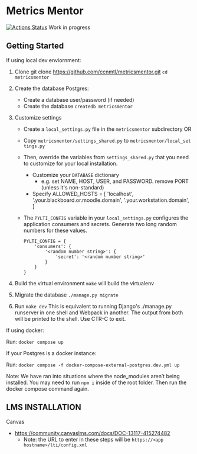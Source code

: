 # Metrics Mentor
[![Actions Status](https://github.com/ccnmtl/metricsmentor/workflows/build-and-test/badge.svg)](https://github.com/ccnmtl/metricsmentor/actions)
Work in progress

## Getting Started
If using local dev enviornment:

1. Clone
   git clone https://github.com/ccnmtl/metricsmentor.git
   `cd metricsmentor`

2. Create the database Postgres:
    * Create a database user/password (if needed)
    * Create the database `createdb metricsmentor`

3. Customize settings
    * Create a `local_settings.py` file in the `metricsmentor` subdirectory OR
    * Copy `metricsmentor/settings_shared.py` to `metricsmentor/local_settings.py`
    * Then, override the variables from `settings_shared.py` that you need to customize for your local installation.
        * Customize your `DATABASE` dictionary
            * e.g. set NAME, HOST, USER, and PASSWORD. remove PORT (unless it's non-standard)
        * Specify ALLOWED_HOSTS = [ 'localhost', '.your.blackboard.or.moodle.domain', '.your.workstation.domain', ]
    * The ``PYLTI_CONFIG`` variable in your ``local_settings.py`` configures the application consumers and secrets. Generate two long random numbers for these values.

       ```
       PYLTI_CONFIG = {
           'consumers': {
               '<random number string>': {
                   'secret': '<random number string>'
               }
           }
       }
       ```

4. Build the virtual environment
   `make` will build the virtualenv

5. Migrate the database
   `./manage.py migrate`

6. Run `make dev`
   This is equivalent to running Django's ./manage.py runserver in one shell and Webpack in another. The output from both will be printed to the shell. Use CTR-C to exit.

If using docker:

Run: `docker compose up`

If your Postgres is a docker instance:

Run: `docker compose -f docker-compose-external-postgres.dev.yml up`

Note: We have ran into situations where the node_modules aren’t being installed. You may need to run `npm i` inside of the root folder. Then run the docker compose command again.

## LMS INSTALLATION

Canvas
* https://community.canvaslms.com/docs/DOC-13117-415274482
  * Note: the URL to enter in these steps will be `https://<app hostname>/lti/config.xml`
